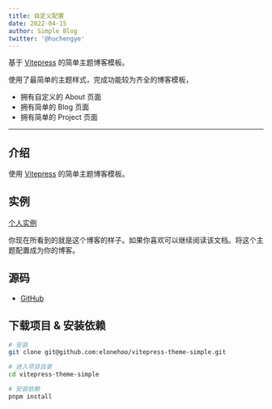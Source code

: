 ```yaml
---
title: 自定义配置
date: 2022-04-15
author: Simple Blog
twitter: '@huchengye'
---
```


基于 [Vitepress](https://vitepress.docschina.org/) 的简单主题博客模板。

使用了最简单的主题样式，完成功能较为齐全的博客模板，

- 拥有自定义的 About 页面
- 拥有简单的 Blog 页面
- 拥有简单的 Project 页面

---

## 介绍

使用 [Vitepress](https://vitepress.docschina.org/) 的简单主题博客模板。

## 实例

[个人实例](https://elonehoo.xyz)

你现在所看到的就是这个博客的样子。如果你喜欢可以继续阅读该文档。将这个主题配置成为你的博客。

## 源码

- [GitHub](https://github.com/elonehoo/vitepress-theme-simple)

## 下载项目 & 安装依赖

```bash
# 安装
git clone git@github.com:elonehoo/vitepress-theme-simple.git

# 进入项目目录
cd vitepress-theme-simple

# 安装依赖
pnpm install
```

